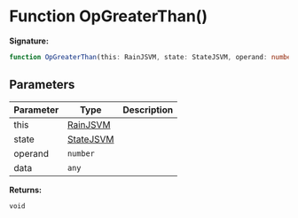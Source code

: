
# Function OpGreaterThan()


<b>Signature:</b>

```typescript
function OpGreaterThan(this: RainJSVM, state: StateJSVM, operand: number, data?: any): void;
```

## Parameters

|  Parameter | Type | Description |
|  --- | --- | --- |
|  this | [RainJSVM](../classes/rainjsvm.md) |  |
|  state | [StateJSVM](../interfaces/statejsvm.md) |  |
|  operand | `number` |  |
|  data | `any` |  |

<b>Returns:</b>

`void`

